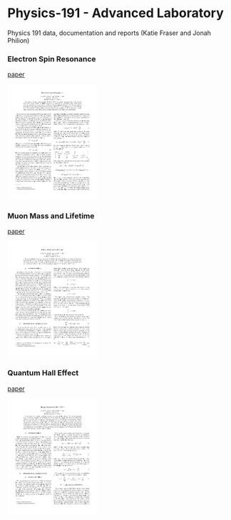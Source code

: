 # Physics-191 - Advanced Laboratory
Physics 191 data, documentation and reports (Katie Fraser and Jonah Philion)

### Electron Spin Resonance
[paper](https://github.com/jonahthelion/Physics-191/blob/master/ESR/ESR.pdf)

<img src="https://github.com/jonahthelion/Physics-191/blob/master/ESR/images/ESR-1.png" width="200" />

### Muon Mass and Lifetime
[paper](https://github.com/jonahthelion/Physics-191/blob/master/muonLM/Muon.pdf)

<img src="https://github.com/jonahthelion/Physics-191/blob/master/muonLM/plots/Muon-1.png" width="200" />

### Quantum Hall Effect
[paper](https://github.com/jonahthelion/Physics-191/blob/master/quantumHall/QHE.pdf)

<img src="https://github.com/jonahthelion/Physics-191/blob/master/quantumHall/plots/QHE-01.png" width="200" />